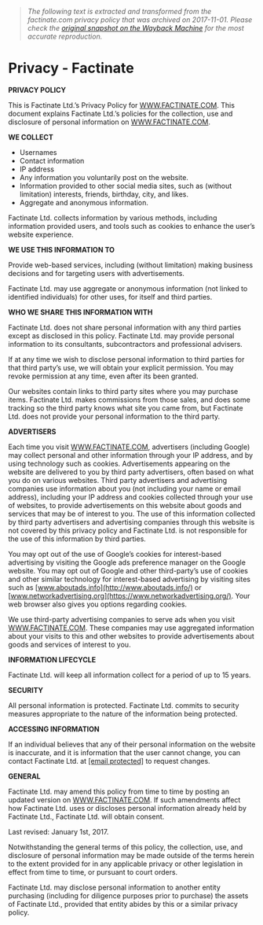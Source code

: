 > *The following text is extracted and transformed from the factinate.com privacy policy that was archived on 2017-11-01. Please check the [original snapshot on the Wayback Machine](https://web.archive.org/web/20171101052634id_/http%3A//www.factinate.com/privacy) for the most accurate reproduction.*

# Privacy - Factinate

**PRIVACY POLICY**

This is Factinate Ltd.’s Privacy Policy for [WWW.FACTINATE.COM](http://www.factinate.com/). This document explains Factinate Ltd.’s policies for the collection, use and disclosure of personal information on [WWW.FACTINATE.COM](http://www.factinate.com/).

**WE COLLECT**

  * Usernames
  * Contact information
  * IP address
  * Any information you voluntarily post on the website.
  * Information provided to other social media sites, such as (without limitation) interests, friends, birthday, city, and likes.
  * Aggregate and anonymous information.



Factinate Ltd. collects information by various methods, including information provided users, and tools such as cookies to enhance the user’s website experience.

**WE USE THIS INFORMATION TO**

Provide web-based services, including (without limitation) making business decisions and for targeting users with advertisements.

Factinate Ltd. may use aggregate or anonymous information (not linked to identified individuals) for other uses, for itself and third parties.

**WHO WE SHARE THIS INFORMATION WITH**

Factinate Ltd. does not share personal information with any third parties except as disclosed in this policy. Factinate Ltd. may provide personal information to its consultants, subcontractors and professional advisers.

If at any time we wish to disclose personal information to third parties for that third party’s use, we will obtain your explicit permission. You may revoke permission at any time, even after its been granted.

Our websites contain links to third party sites where you may purchase items. Factinate Ltd. makes commissions from those sales, and does some tracking so the third party knows what site you came from, but Factinate Ltd. does not provide your personal information to the third party.

**ADVERTISERS**

Each time you visit [WWW.FACTINATE.COM](http://www.factinate.com/), advertisers (including Google) may collect personal and other information through your IP address, and by using technology such as cookies. Advertisements appearing on the website are delivered to you by third party advertisers, often based on what you do on various websites. Third party advertisers and advertising companies use information about you (not including your name or email address), including your IP address and cookies collected through your use of websites, to provide advertisements on this website about goods and services that may be of interest to you. The use of this information collected by third party advertisers and advertising companies through this website is not covered by this privacy policy and Factinate Ltd. is not responsible for the use of this information by third parties.

You may opt out of the use of Google’s cookies for interest-based advertising by visiting the Google ads preference manager on the Google website. You may opt out of Google and other third-party’s use of cookies and other similar technology for interest-based advertising by visiting sites such as [www.aboutads.info](http://www.aboutads.info/) or [www.networkadvertising.org](https://www.networkadvertising.org/). Your web browser also gives you options regarding cookies.

We use third-party advertising companies to serve ads when you visit [WWW.FACTINATE.COM](http://www.factinate.com/). These companies may use aggregated information about your visits to this and other websites to provide advertisements about goods and services of interest to you.

**INFORMATION LIFECYCLE**

Factinate Ltd. will keep all information collect for a period of up to 15 years.

**SECURITY**

All personal information is protected. Factinate Ltd. commits to security measures appropriate to the nature of the information being protected.

**ACCESSING INFORMATION**

If an individual believes that any of their personal information on the website is inaccurate, and it is information that the user cannot change, you can contact Factinate Ltd. at [[email protected]](https://web.archive.org/cdn-cgi/l/email-protection#f69e939a9a99b6909795829f98978293d895999b) to request changes.

**GENERAL**

Factinate Ltd. may amend this policy from time to time by posting an updated version on [WWW.FACTINATE.COM](http://www.factinate.com/). If such amendments affect how Factinate Ltd. uses or discloses personal information already held by Factinate Ltd., Factinate Ltd. will obtain consent.

Last revised: January 1st, 2017.

Notwithstanding the general terms of this policy, the collection, use, and disclosure of personal information may be made outside of the terms herein to the extent provided for in any applicable privacy or other legislation in effect from time to time, or pursuant to court orders.

Factinate Ltd. may disclose personal information to another entity purchasing (including for diligence purposes prior to purchase) the assets of Factinate Ltd., provided that entity abides by this or a similar privacy policy.
